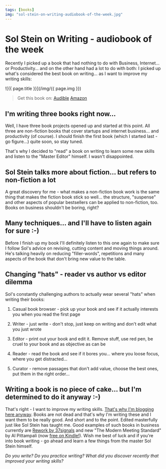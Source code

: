 ```yaml
---
tags: [books]
img: "sol-stein-on-writing-audiobook-of-the-week.jpg"
---
```


# Sol Stein on Writing - audiobook of the week


Recently I picked up a book that had nothing to do with Business, Internet… or Productivity… and on the other hand had a lot to do with both: I picked up what's considered the best book on writing… as I want to improve my writing skills:

<!--More-->

![{{ page.title }}](/img/{{ page.img }})

> Get this book on: [Audible](https://www.audible.com/pd/B002V59Z1M?tag=sliwinski-20) [Amazon](https://www.amazon.com/dp/0312254210?tag=sliwinski-20)

## I'm writing three books right now…

Well, I have three book projects opened up and started at this point. All three are non-fiction books that cover startups and internet business… and productivity (of course). I should finish the first book (which I started last - go figure…) quite soon, so stay tuned.

That's why I decided to "read" a book on writing to learn some new skills and listen to the "Master Editor" himself. I wasn't disappointed.

## Sol Stein talks more about fiction… but refers to non-fiction a lot

A great discovery for me - what makes a non-fiction book work is the same thing that makes the fiction book stick so well… the structure, "suspense" and other aspects of popular bestsellers can be applied to non-fiction, too. Books on business shouldn't be boring, right?

## Many techniques… and I'll have to listen again for sure :-)

Before I finish up my book I'll definitely listen to this one again to make sure I follow Sol's advice on revising, cutting content and moving things around. He's talking heavily on reducing "filler-words", repetitions and many aspects of the book that don't bring new value to the table.

## Changing "hats" - reader vs author vs editor dilemma

Sol's constantly challenging authors to actually wear several "hats" when writing their books:

1. Casual book browser - pick up your book and see if it actually interests you when you read the first page

2. Writer - just write - don't stop, just keep on writing and don't edit what you just wrote

3. Editor - print out your book and edit it. Remove stuff, use red pen, be cruel to your book and as objective as can be

4. Reader - read the book and see if it bores you… where you loose focus, where you get distracted…

5. Curator - remove passages that don't add value, choose the best ones, put them in the right order...

## Writing a book is no piece of cake… but I'm determined to do it anyway :-)

That's right - I want to improve my writing skills. [That's why I'm blogging here anyway](http://michaelnozbe.com/losing-time-when-seeking-a-perfect-blog-post). Books are not dead and that's why I'm writing these and I want them to be really good. And short and to the point. Edited masterfully just like Sol Stein has taught me. Good examples of such books in business currently are [Rework by 37signals](http://michaelnozbe.com/review-of-37signals-cookbook-called-rework-ge) and new "The Modern Meeting Standard" by Al Pittampali (now [free on Kindle!](http://www.amazon.com/Read-This-Before-Meeting-ebook/dp/B0057ZER34/ref=sr_1_1_title_1_ke?s=books&ie=UTF8&qid=1312081267&sr=1-1)). Wish me best of luck and if you're into book writing - go ahead and learn a few things from the master Sol Stein himself.

_Do you write? Do you practice writing? What did you discover recently that improved your writing skills?_

  


  
  
  
 

  



[n]: https://michael.gratis/nozbe